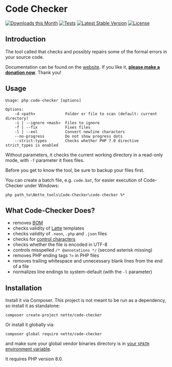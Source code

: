 Code Checker
============

[![Downloads this Month](https://img.shields.io/packagist/dm/nette/code-checker.svg)](https://packagist.org/packages/nette/code-checker)
[![Tests](https://github.com/nette/code-checker/workflows/Tests/badge.svg?branch=master)](https://github.com/nette/code-checker/actions)
[![Latest Stable Version](https://poser.pugx.org/nette/code-checker/v/stable)](https://github.com/nette/code-checker/releases)
[![License](https://img.shields.io/badge/license-New%20BSD-blue.svg)](https://github.com/nette/code-checker/blob/master/license.md)


Introduction
------------

The tool called that checks and possibly repairs some of the formal errors in your source code.

Documentation can be found on the [website](https://doc.nette.org/code-checker). If you like it, **[please make a donation now](https://github.com/sponsors/dg)**. Thank you!


Usage
-----

```
Usage: php code-checker [options]

Options:
    -d <path>             Folder or file to scan (default: current directory)
    -i | --ignore <mask>  Files to ignore
    -f | --fix            Fixes files
    -l | --eol            Convert newline characters
    --no-progress         Do not show progress dots
    --strict-types        Checks whether PHP 7.0 directive strict_types is enabled
```

Without parameters, it checks the current working directory in a read-only mode, with `-f` parameter it fixes files.

Before you get to know the tool, be sure to backup your files first.

You can create a batch file, e.g. `code.bat`, for easier execution of Code-Checker under Windows:

```shell
php path_to\Nette_tools\Code-Checker\code-checker %*
```


What Code-Checker Does?
-----------------------

- removes [BOM](https://doc.nette.org/glossary#toc-bom)
- checks validity of [Latte](https://latte.nette.org) templates
- checks validity of  `.neon`, `.php` and `.json` files
- checks for [control characters](https://doc.nette.org/glossary#toc-control-characters)
- checks whether the file is encoded in UTF-8
- controls misspelled `/* @annotations */` (second asterisk missing)
- removes PHP ending tags `?>` in PHP files
- removes trailing whitespace and unnecessary blank lines from the end of a file
- normalizes line endings to system-default (with the `-l` parameter)


Installation
------------

Install it via Composer. This project is not meant to be run as a dependency, so install it as standalone:

```
composer create-project nette/code-checker
```

Or install it globally via:

```
composer global require nette/code-checker
```

and make sure your global vendor binaries directory is in [your `$PATH` environment variable](https://getcomposer.org/doc/03-cli.md#global).

It requires PHP version 8.0.
